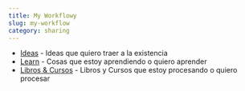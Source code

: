 ```yaml
---
title: My Workflowy
slug: my-workflow
category: sharing
---
```


- [Ideas][1] - Ideas que quiero traer a la existencia
- [Learn][2] - Cosas que estoy aprendiendo o quiero aprender
- [Libros & Cursos][3] - Libros y Cursos que estoy procesando o quiero procesar

[1]:	https://workflowy.com/s/ideas/NMifNDWQyy0CQMbi
[2]:	https://workflowy.com/s/learn/wl1JDU4KtcDeSjf0
[3]:	https://workflowy.com/s/cursos/r4iS3lRYkNaxGHRl
